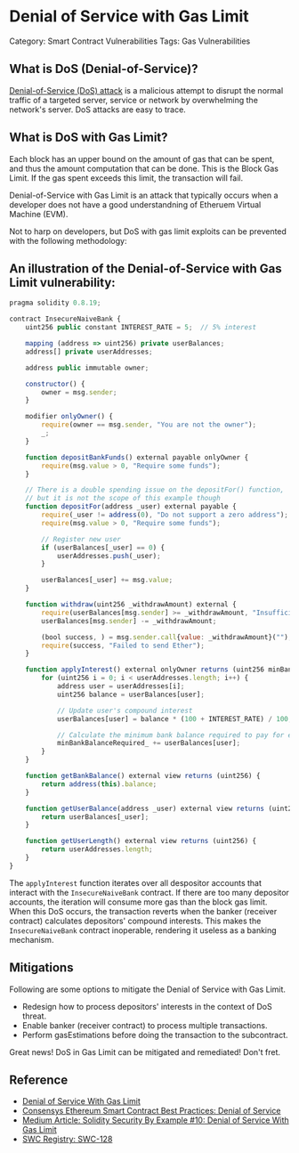 # Denial of Service with Gas Limit


Category: Smart Contract Vulnerabilities
Tags: Gas Vulnerabilities

## What is DoS (Denial-of-Service)?
[Denial-of-Service (DoS) attack](https://github.com/RektifyAI/attack-playbook/blob/main/taxonomy/defi-taxonomy.md) 
is a malicious attempt to disrupt the normal traffic of a 
targeted server, service or network by overwhelming the network's server. DoS attacks are easy to trace.

## What is DoS with Gas Limit?

Each block has an upper bound on the amount of gas that can be spent, 
and thus the amount computation that can be done. This is the Block Gas Limit. 
If the gas spent exceeds this limit, the transaction will fail.

Denial-of-Service with Gas Limit is an attack that typically occurs when a developer does not
have a good understandning of Etheruem Virtual Machine (EVM). 

Not to harp on developers, but 
DoS with gas limit exploits can be prevented with the following methodology:


## An illustration of the Denial-of-Service with Gas Limit vulnerability:
```js
pragma solidity 0.8.19;

contract InsecureNaiveBank {
    uint256 public constant INTEREST_RATE = 5;  // 5% interest

    mapping (address => uint256) private userBalances;
    address[] private userAddresses;

    address public immutable owner;

    constructor() {
        owner = msg.sender;
    }

    modifier onlyOwner() {
        require(owner == msg.sender, "You are not the owner");
        _;
    }

    function depositBankFunds() external payable onlyOwner {
        require(msg.value > 0, "Require some funds");
    }

    // There is a double spending issue on the depositFor() function, 
    // but it is not the scope of this example though
    function depositFor(address _user) external payable {
        require(_user != address(0), "Do not support a zero address");
        require(msg.value > 0, "Require some funds");

        // Register new user
        if (userBalances[_user] == 0) {
            userAddresses.push(_user);
        }

        userBalances[_user] += msg.value;
    }

    function withdraw(uint256 _withdrawAmount) external {
        require(userBalances[msg.sender] >= _withdrawAmount, "Insufficient balance");
        userBalances[msg.sender] -= _withdrawAmount;

        (bool success, ) = msg.sender.call{value: _withdrawAmount}("");
        require(success, "Failed to send Ether");
    }

    function applyInterest() external onlyOwner returns (uint256 minBankBalanceRequired_) {
        for (uint256 i = 0; i < userAddresses.length; i++) {
            address user = userAddresses[i];
            uint256 balance = userBalances[user];

            // Update user's compound interest
            userBalances[user] = balance * (100 + INTEREST_RATE) / 100;

            // Calculate the minimum bank balance required to pay for each user
            minBankBalanceRequired_ += userBalances[user];
        }
    }

    function getBankBalance() external view returns (uint256) {
        return address(this).balance;
    }

    function getUserBalance(address _user) external view returns (uint256) {
        return userBalances[_user];
    }

    function getUserLength() external view returns (uint256) {
        return userAddresses.length;
    }
}
```

The ```applyInterest``` function iterates over all despositor accounts that interact with the ```InsecureNaiveBank```
contract. If there are too many depositor accounts, the iteration will consume more gas than the block
gas limit. When this DoS occurs, the transaction reverts when the banker (receiver contract) calculates
depositors' compound interests. This makes the ```InsecureNaiveBank``` contract inoperable, rendering it 
useless as a banking mechanism.


## Mitigations
Following are some options to mitigate the Denial of Service with Gas Limit.
- Redesign how to process depositors' interests in the context of DoS threat.
- Enable banker (receiver contract) to process multiple transactions.
- Perform gasEstimations before doing the transaction to the subcontract.

Great news! DoS in Gas Limit can be mitigated and remediated! Don't fret.

## Reference
- [Denial of Service With Gas Limit](https://github.com/serial-coder/solidity-security-by-example/tree/main/10_denial_of_service_with_gas_limit)
- [Consensys Ethereum Smart Contract Best Practices: Denial of Service](https://consensys.github.io/smart-contract-best-practices/attacks/denial-of-service/)
- [Medium Article: Solidity Security By Example #10: Denial of Service With Gas Limit](https://medium.com/valixconsulting/solidity-security-by-example-10-denial-of-service-with-gas-limit-346e87e2ef78)
- [SWC Registry: SWC-128](https://swcregistry.io/docs/SWC-128)
